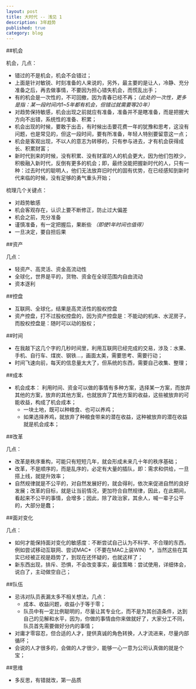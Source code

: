 ```yaml
---
layout: post
title: 大时代 -- 浅见 1
description: 3年趋势
published: true
category: blog
---
```


##机会

机会，几点：

* 错过的不是机会，机会不会错过；
* 上面是针对敏锐、时刻准备的人来说的，另外，最主要的是让人，冷静、充分准备之后，再去做事情，不要因为担心错失机会，而慌乱出手；
* 有的机会是一次性的，不可回撤，因为青春已经不再；*（此处的一次性，更多是指：某一段时间内1~5年都有机会，但错过就需要等20年）*
* 对趋势保持敏感，机会出现之前就应有准备，准备并不是瞎准备，而是把握大方向不出错，系统性的准备、积累；
* 机会出现的时候，要敢于出击，有时候出击要花费一年的犹豫和思考，这没有问题，也是常见的，但这一段时间，要有所准备，年轻人特别要留意这一点；
* 机会是客观出现，不以人的意志为转移的，只有参与进去，才有机会获得成长、积累财富；
* 新时代到来的时候，没有积累、没有财富的人的机会更大，因为他们包袱少，积极融入新时代，反倒有更多的机会；即，最终没能把握新时代的人，只有一种：过去时代的聪明人，他们无法放弃旧时代的固有优势，在已经感知到新时代来临的时候，没有足够的勇气重头开始；


梳理几个关键点：

* 对趋势敏感
* 机会客观存在，认识上要不断修正，防止过大偏差
* 机会之前，充分准备
* 谨慎准备，有一定把握后，果断些 *（即使1年时间也值得）*
* 一旦决定，要自担后果


##资产

几点：

* 轻资产、高灵活、资金高流动性
* 全球化，世界是平的，货物、资金在全球范围内自由流动
* 资本逐利


##控盘

* 互联网、全球化，结果是高灵活性的股权控盘
* 资产控盘，打不过股权控盘的，因为资产控盘是：不能动的机床、水泥房子，而股权控盘是：随时可以动的股权；


##时间

* 在我敲下这几个字的几秒时间里，利用互联网已经完成的交易，涉及：水果、手机、自行车、煤炭、钢铁...，画面太美，需要思考、需要行动；
* 时间飞速向前，每天的信息量太大了，但系统的东西，需要自己收集、整理；


##成本

* 机会成本： 利用时间、资金可以做的事情有多种方案，选择某一方案，而放弃其他的方案，放弃的其他方案，也就放弃了其他方案的收益，这些被放弃的可能收益，构成了机会成本；
	* 一块土地，既可以种粮食、也可以养鸡；
	* 如果选择养鸡，就放弃了种粮食带来的潜在收益，这种被放弃的潜在收益就是机会成本；


##改革


几点：

* 改革是秩序重构，可能只有短短几年，就会形成未来几十年的秩序基础；
* 改革，不是顺序的，而是乱序的，必定有大量的插队，即：需求和供给，一旦搭上线，就提升效率；
* 自然规律就是不公平的，对自然发展好的，就会得利，依次来促进自然的良好发展；改革的目标，就是让当前情况，更加符合自然规律，因此，在此期间，看起来不公平的事情，会增多；因此，除了政治家，其余人，喊一辈子公平的，大部分是蠢；


##面对变化

几点：

* 如何才能保持面对变化的敏感度：不断尝试自己认为不科学、不合理的东西，例如尝试移动互联网、尝试MAC*（不要在MAC上装WIN）*，当然这些在其实已经被正视是趋势了，到现在还怀疑的，也就这样了；
* 新东西出现，排斥、恐惧，不会改变事实，最佳策略：尝试使用，详细体会，说白了，主动做空自己；


##队伍


* 忌讳对队员表漏太多不相关想法，几点：
	* 成本、收益问题，收益小于等于零；
	* 队员中有一定比例聪明的，尽量让其专业化，而不是为其创造条件，达到自己的见解和水平，因为，你做的事情由你来做就好了，大家分工不同，队员首先需要做好分内的事情；
* 对庸才零容忍，但合适的人才，提供真诚的角色转换，人才流进来，尽量内部循环；
* 会说的人才很多的，会做的人才很少，能够一心一意为公司认真做的就是个宝；

##思维

* 多反思，有错就改，第一品质











[NingG]:    http://ningg.github.com  "NingG"












